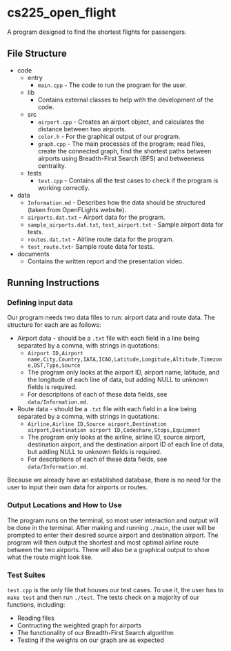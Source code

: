 # cs225_open_flight
A program designed to find the shortest flights for passengers.


## File Structure
- code
  - entry
    - `main.cpp` - The code to run the program for the user.
  - lib
    - Contains external classes to help with the development of the code.
  - src
    - `airport.cpp` - Creates an airport object, and calculates the distance between two airports.
    - `color.h` - For the graphical output of our program.
    - `graph.cpp` - The main processes of the program; read files, create the connected graph, find the shortest paths between airports using Breadth-First Search (BFS) and betweeness centrality.
  - tests
    - `test.cpp` - Contains all the test cases to check if the program is working correctly.
- data
  - `Information.md` - Describes how the data should be structured (taken from OpenFLights website).
  - `airports.dat.txt` - Airport data for the program.
  - `sample_airports.dat.txt`, `test_airport.txt` - Sample airport data for tests.
  - `routes.dat.txt` - Airline route data for the program.
  - `test_route.txt`- Sample route data for tests.
- documents
  - Contains the written report and the presentation video.

## Running Instructions
### Defining input data
Our program needs two data files to run: airport data and route data. The structure for each are as follows:
  - Airport data - should be a `.txt` file with each field in a line being separated by a comma, with strings in quotations:
    - `Airport ID,Airport name,City,Country,IATA,ICAO,Latitude,Longitude,Altitude,Timezone,DST,Type,Source`
    - The program only looks at the airport ID, airport name, latitude, and the longitude of each line of data, but adding NULL to unknown fields is required.
    - For descriptions of each of these data fields, see `data/Information.md`.
  - Route data - should be a `.txt` file with each field in a line being separated by a comma, with strings in quotations:
    - `Airline,Airline ID,Source airport,Destination airport,Destination airport ID,Codeshare,Stops,Equipment`
    - The program only looks at the airline, airline ID, source airport, destination airport, and the destination airport ID of each line of data, but adding NULL to unknown fields is required.
    - For descriptions of each of these data fields, see `data/Information.md`.

Because we already have an established database, there is no need for the user to input their own data for airports or routes.

### Output Locations and How to Use
The program runs on the terminal, so most user interaction and output will be done in the terminal. After making and running `./main`, the user will be prompted to enter their desired source airport and destination airport. The program will then output the shortest and most optimal airline route between the two airports. There will also be a graphical output to show what the route might look like.

### Test Suites
`test.cpp` is the only file that houses our test cases. To use it, the user has to `make test` and then run `./test`. The tests check on a majority of our functions, including:
  - Reading files
  - Contructing the weighted graph for airports
  - The functionality of our Breadth-First Search algorithm
  - Testing if the weights on our graph are as expected
